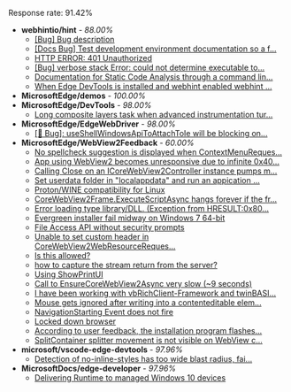 Response rate: 91.42%

* **webhintio/hint** - _88.00%_
  * [[Bug] Bug description](https://github.com/webhintio/hint/issues/5405)
  * [[Docs Bug] Test development environment documentation so a f...](https://github.com/webhintio/hint/issues/5404)
  * [HTTP ERROR: 401 Unauthorized](https://github.com/webhintio/hint/issues/5362)
  * [[Bug] verbose stack Error: could not determine executable to...](https://github.com/webhintio/hint/issues/5349)
  * [Documentation for Static Code Analysis through a command lin...](https://github.com/webhintio/hint/issues/5383)
  * [When Edge DevTools is installed and webhint enabled webhint ...](https://github.com/webhintio/hint/issues/5364)
* **MicrosoftEdge/demos** - _100.00%_
* **MicrosoftEdge/DevTools** - _98.00%_
  * [Long composite layers task when advanced instrumentation tur...](https://github.com/MicrosoftEdge/DevTools/issues/123)
* **MicrosoftEdge/EdgeWebDriver** - _98.00%_
  * [[🐛 Bug]: useShellWindowsApiToAttachToIe will be blocking on...](https://github.com/MicrosoftEdge/EdgeWebDriver/issues/34)
* **MicrosoftEdge/WebView2Feedback** - _60.00%_
  * [No spellcheck suggestion is displayed when ContextMenuReques...](https://github.com/MicrosoftEdge/WebView2Feedback/issues/3142)
  * [App using WebView2 becomes unresponsive due to infinite 0x40...](https://github.com/MicrosoftEdge/WebView2Feedback/issues/3141)
  * [Calling Close on an ICoreWebView2Controller instance pumps m...](https://github.com/MicrosoftEdge/WebView2Feedback/issues/3140)
  * [Set userdata folder in "localappdata" and run an appication ...](https://github.com/MicrosoftEdge/WebView2Feedback/issues/3128)
  * [Proton/WINE compatibility for Linux](https://github.com/MicrosoftEdge/WebView2Feedback/issues/3127)
  * [CoreWebView2Frame.ExecuteScriptAsync hangs forever if the fr...](https://github.com/MicrosoftEdge/WebView2Feedback/issues/3124)
  * [Error loading type library/DLL. (Exception from HRESULT:0x80...](https://github.com/MicrosoftEdge/WebView2Feedback/issues/3123)
  * [Evergreen installer fail midway on Windows 7 64-bit](https://github.com/MicrosoftEdge/WebView2Feedback/issues/3122)
  * [File Access API without security prompts](https://github.com/MicrosoftEdge/WebView2Feedback/issues/3121)
  * [Unable to set custom header in CoreWebView2WebResourceReques...](https://github.com/MicrosoftEdge/WebView2Feedback/issues/3120)
  * [Is this allowed?](https://github.com/MicrosoftEdge/WebView2Feedback/issues/3119)
  * [how to capture the stream return from the server?](https://github.com/MicrosoftEdge/WebView2Feedback/issues/3117)
  * [Using ShowPrintUI](https://github.com/MicrosoftEdge/WebView2Feedback/issues/3143)
  * [Call to EnsureCoreWebView2Async  very slow (~9 seconds)](https://github.com/MicrosoftEdge/WebView2Feedback/issues/3130)
  * [I have been working with vbRichClient-Framework and twinBASI...](https://github.com/MicrosoftEdge/WebView2Feedback/issues/3125)
  * [Mouse gets ignored after writing into a contenteditable elem...](https://github.com/MicrosoftEdge/WebView2Feedback/issues/3118)
  * [NavigationStarting Event does not fire](https://github.com/MicrosoftEdge/WebView2Feedback/issues/3109)
  * [Locked down browser](https://github.com/MicrosoftEdge/WebView2Feedback/issues/3103)
  * [According to user feedback, the installation program flashes...](https://github.com/MicrosoftEdge/WebView2Feedback/issues/3093)
  * [SplitContainer splitter movement is not visible on WebView c...](https://github.com/MicrosoftEdge/WebView2Feedback/issues/3086)
* **microsoft/vscode-edge-devtools** - _97.96%_
  * [Detection of no-inline-styles has too wide blast radius, fai...](https://github.com/microsoft/vscode-edge-devtools/issues/1325)
* **MicrosoftDocs/edge-developer** - _97.96%_
  * [Delivering Runtime to managed Windows 10 devices](https://github.com/MicrosoftDocs/edge-developer/pull/2385)